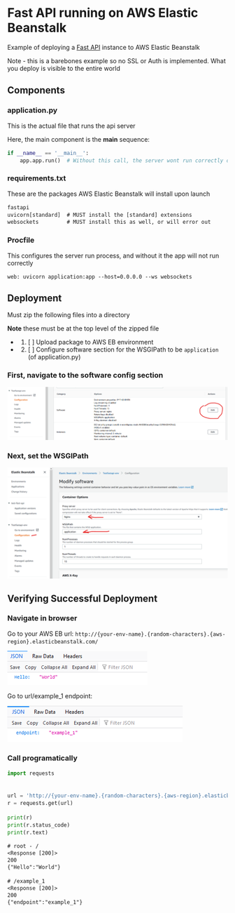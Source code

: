 # Fast API running on AWS Elastic Beanstalk

Example of deploying a [Fast API](https://fastapi.tiangolo.com/) instance to AWS Elastic Beanstalk

Note - this is a barebones example so no SSL or Auth is implemented. What you deploy is visible to the entire world

## Components

### application.py

This is the actual file that runs the api server

Here, the main component is the __main__ sequence:

```python
if __name__ == '__main__':
    app.app.run()  # Without this call, the server wont run correctly on AWS
```

### requirements.txt

These are the packages AWS Elastic Beanstalk will install upon launch

```txt
fastapi
uvicorn[standard]  # MUST install the [standard] extensions
websockets         # MUST install this as well, or will error out
```

### Procfile

This configures the server run process, and without it the app will not run correctly

```Procfile
web: uvicorn application:app --host=0.0.0.0 --ws websockets
```

## Deployment

Must zip the following files into a directory

**Note** these must be at the top level of the zipped file

* 1. [ ] Upload package to AWS EB environment
* 2. [ ] Configure software section for the WSGIPath to be `application` (of application.py)

### First, navigate to the software config section

![alt text](./docs/config_software.png)

### Next, set the WSGIPath

![alt text](./docs/wsgi_path.png)

## Verifying Successful Deployment

### Navigate in browser

Go to your AWS EB url: `http://{your-env-name}.{random-characters}.{aws-region}.elasticbeanstalk.com/`

![alt text](./docs/browser_root.png)

Go to url/example_1 endpoint:

![alt text](./docs/browser_example_1.png)

### Call programatically

```python
import requests


url = 'http://{your-env-name}.{random-characters}.{aws-region}.elasticbeanstalk.com/'
r = requests.get(url)

print(r)
print(r.status_code)
print(r.text)
```

```text
# root - /
<Response [200]>
200
{"Hello":"World"}

# /example_1
<Response [200]>
200
{"endpoint":"example_1"}
```
